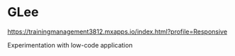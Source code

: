 # GLee
https://trainingmanagement3812.mxapps.io/index.html?profile=Responsive

Experimentation with low-code application

